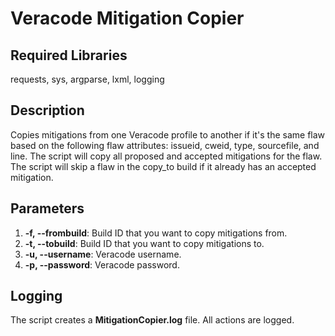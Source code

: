 # Veracode Mitigation Copier

## Required Libraries
requests, sys, argparse, lxml, logging

## Description
Copies mitigations from one Veracode profile to another if it's the same flaw based on the following flaw attributes: issueid, cweid, type, sourcefile, and line. The script will copy all proposed and accepted mitigations for the flaw. The script will skip a flaw in the copy_to build if it already has an accepted mitigation.

## Parameters
1.  **-f, --frombuild**: Build ID that you want to copy mitigations from.
2.  **-t, --tobuild**: Build ID that you want to copy mitigations to.
3. **-u, --username**: Veracode username.
4. **-p, --password**: Veracode password.

## Logging
The script creates a **MitigationCopier.log** file. All actions are logged.
